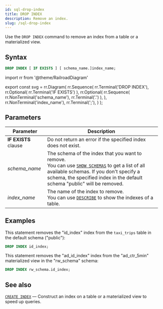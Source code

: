 ```yaml
---
id: sql-drop-index
title: DROP INDEX
description: Remove an index.
slug: /sql-drop-index
---
```


Use the `DROP INDEX` command to remove an index from a table or a materialized view.

## Syntax

```sql
DROP INDEX [ IF EXISTS ] [ schema_name.]index_name;
```


import rr from '@theme/RailroadDiagram'

export const svg = rr.Diagram(
    rr.Sequence(
        rr.Terminal('DROP INDEX'),
        rr.Optional(
            rr.Terminal('IF EXISTS')
        ),
        rr.Optional(
            rr.Sequence(
                rr.NonTerminal('schema_name'),
                rr.Terminal('.')
            ),
        ),
        rr.NonTerminal('index_name'),
        rr.Terminal(';'),
    )
);

<drawer SVG={svg} />



## Parameters

|Parameter                  | Description           |
|---------------------------|-----------------------|
|**IF EXISTS** clause       |Do not return an error if the specified index does not exist.|
|*schema_name*                   |The schema of the index that you want to remove. <br /> You can use [`SHOW SCHEMAS`](sql-show-schemas.md) to get a list of all available schemas. If you don't specify a schema, the specified index in the default schema "public" will be removed.|
|*index_name*                    |The name of the index to remove. <br/> You can use [`DESCRIBE`](sql-describe.md) to show the indexes of a table.|



## Examples

This statement removes the "id_index" index from the `taxi_trips` table in the default schema ("public"):

```sql
DROP INDEX id_index;
```

This statement removes the "ad_id_index" index from the "ad_ctr_5min" materialized view in the "rw_schema" schema:

```sql
DROP INDEX rw_schema.id_index;
```

## See also

[`CREATE INDEX`](sql-create-index.md) — Construct an index on a table or a materialized view to speed up queries.